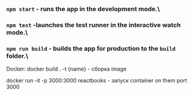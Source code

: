 ### `npm start` - runs the app in the development mode.\

### `npm test` -launches the test runner in the interactive watch mode.\

### `npm run build` - builds the app for production to the `build` folder.\

Docker:
docker build . -t {name} - сборка image

docker run -it -p 3000:3000 reactbooks - запуск container on them port 3000
